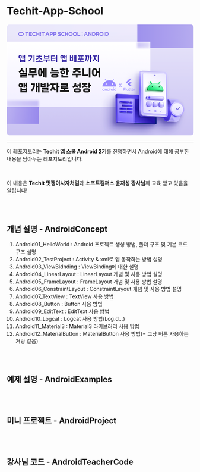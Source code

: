 # Techit-App-School
![Alt text](image-1.png)

--------------------------

이 레포지토리는 **Techit 앱 스쿨 Android 2기**를 진행하면서 Android에 대해 공부한 내용을 담아두는 레포지토리입니다. 

<br>

이 내용은 **Techit 멋쟁이사자처럼**과 **소프트캠퍼스 윤재성 강사님**께 교육 받고 있음을 알립니다!

<br>
<br>

## 개념 설명 - AndroidConcept
1. Android01_HelloWorld : Android 프로젝트 생성 방법, 폴더 구조 및 기본 코드 구조 설명
2. Android02_TestProject : Activity & xml로 앱 동작하는 방법 설명
3. Android03_ViewBidnding : ViewBinding에 대한 설명
4. Android04_LinearLayout : LinearLayout 개념 및 사용 방법 설명 
5. Android05_FrameLayout : FrameLayout 개념 및 사용 방법 설명
6. Android06_ConstraintLayout : ConstraintLayout 개념 및 사용 방법 설명
7. Android07_TextView : TextView 사용 방법
8. Android08_Button : Button 사용 방법
9. Android09_EditText : EditText 사용 방법
10. Android10_Logcat : Logcat 사용 방법(Log.d...)
11. Android11_Material3 : Material3 라이브러리 사용 방법 
12. Android12_MaterialButton : MaterialButton 사용 방법(= 그냥 버튼 사용하는 거랑 같음)



<br>
<br>

## 예제 설명 - AndroidExamples


<br>
<br>

## 미니 프로젝트 - AndroidProject


<br>
<br>

## 강사님 코드 - AndroidTeacherCode